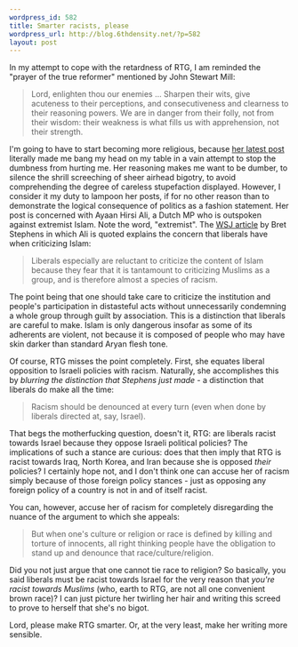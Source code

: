 ```yaml
--- 
wordpress_id: 582
title: Smarter racists, please
wordpress_url: http://blog.6thdensity.net/?p=582
layout: post
---
```

In my attempt to cope with the retardness of RTG, I am reminded the "prayer of the true reformer" mentioned by John Stewart Mill:
<blockquote>Lord, enlighten thou our enemies ... Sharpen their wits, give acuteness to their perceptions, and consecutiveness and clearness to their reasoning powers. We are in danger from their folly, not from their wisdom: their weakness is what fills us with apprehension, not their strength.</blockquote>
I'm going to have to start becoming more religious, because <a href="http://rightthinkinggirl.com/2006/11/21/reforming-islam/">her latest post</a> literally made me bang my head on my table in a vain attempt to stop the dumbness from hurting me. Her reasoning makes me want to be dumber, to silence the shrill screeching of sheer airhead bigotry, to avoid comprehending the degree of careless stupefaction displayed. However, I consider it my duty to lampoon her posts, if for no other reason than to demonstrate the logical consequence of politics as a fashion statement.

<!--more-->Her post is concerned with Ayaan Hirsi Ali, a Dutch MP who is outspoken against extremist Islam. Note the word, "extremist". The <a href="http://www.opinionjournal.com/wsj/?id=110008951">WSJ article</a> by Bret Stephens in which Ali is quoted explains the concern that liberals have when criticizing Islam:
<blockquote>Liberals especially are reluctant to criticize the content of Islam because they fear that it is tantamount to criticizing Muslims as a group, and is therefore almost a species of racism.</blockquote>
The point being that one should take care to criticize the institution and people's participation in distasteful acts without unnecessarily condemning a whole group through guilt by association.  This is a distinction that liberals are careful to make.  Islam is only dangerous insofar as some of its adherents are violent, not because it is composed of people who may have skin darker than standard Aryan flesh tone.

Of course, RTG misses the point completely.  First, she equates liberal opposition to Israeli policies with racism.  Naturally, she accomplishes this by <em>blurring the distinction that Stephens just made</em> - a distinction that liberals do make all the time:
<blockquote>Racism should be denounced at every turn (even when done by liberals directed at, say, Israel).</blockquote>
That begs the motherfucking question, doesn't it, RTG: are liberals racist towards Israel because they oppose Israeli political policies?  The implications of such a stance are curious: does that then imply that RTG is racist towards Iraq, North Korea, and Iran because she is opposed <em>their</em> policies?  I certainly hope not, and I don't think one can accuse her of racism simply because of those foreign policy stances - just as opposing any foreign policy of a country is not in and of itself racist.

You can, however, accuse her of racism for completely disregarding the nuance of the argument to which she appeals:
<blockquote>But when one's culture or religion or race is defined by killing and torture of innocents, all right thinking people have the obligation to stand up and denounce that race/culture/religion.</blockquote>
Did you not just argue that one cannot tie race to religion?  So basically, you said liberals must be racist towards Israel for the very reason that<em> you're racist towards Muslims</em> (who, earth to RTG, are not all one convenient brown race)?  I can just picture her twirling her hair and writing this screed to prove to herself that she's no bigot.

Lord, please make RTG smarter.  Or, at the very least, make her writing more sensible.
